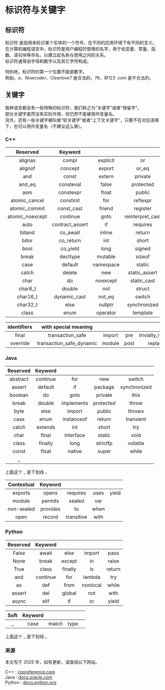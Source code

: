 # 标识符与关键字

## 标识符

标识符 是指用来标识某个实体的一个符号，在不同的应用环境下有不同的含义。  
在计算机编程语言中，标识符是用户编程时使用的名字，用于给变量、常量、函数、语句块等命名，以建立起名称与使用之间的关系。  
标识符通常由字母和数字以及其它字符构成。  
  
特别地，标识符的第一个位置不能是数字。  
例如，$a$、$Nowcoder$、$Clearlove7$ 是合法的，$76$、$@123$ $.com$ 是不合法的。  

## 关键字

每种语言都会有一些特殊的标识符，我们称之为“关键字”或者“保留字”。  
部分关键字虽然没有实际作用，但仍然不能被用作变量名。  
另外，还有一些关键字被叫做“软关键字”或者“上下文关键字”，只要不在对应语境下，也可以用作变量名（不建议这么做）。 

### C++

|Reserved|Keyword||||
|:-:|:-:|:-:|:-:|:-:|
|alignas|compl|explicit|or|this|
|alignof|concept|export|or_eq|thread_local|
|and|const|extern|private|throw|
|and_eq|consteval|false|protected|true|
|asm|constexpr|float|public|try|
|atomic_cancel|constinit|for|reflexpr|typedef|
|atomic_commit|const_cast|friend|register|typeid|
|atomic_noexcept|continue|goto|reinterpret_cast|typename|
|auto|contract_assert|if|requires|union|
|bitand|co_await|inline|return|unsigned|
|bitor|co_return|int|short|using|
|bool|co_yield|long|signed|virtual|
|break|decltype|mutable|sizeof|void|
|case|default|namespace|static|volatile|
|catch|delete|new|static_assert|wchar_t|
|char|do|noexcept|static_cast|while|
|char8_t|double|not|struct|xor|
|char16_t|dynamic_cast|not_eq|switch|xor_eq|
|char32_t|else|nullptr|synchronized||
|class|enum|operator|template||
  
|identifiers|with special meaning||||
|:-:|:-:|:-:|:-:|:-:|
|final|transaction_safe|import|pre|trivially_relocatable_if_eligible|
|override|transaction_safe_dynamic|module|post|replaceable_if_eligible|

### Java

|Reserved|Keyword||||
|:-:|:-:|:-:|:-:|:-:|
|abstract|continue|for|new|switch|
|assert|default|if|package|synchronized|
|boolean|do|goto|private|this|
|break|double|implements|protected|throw|
|byte|else|import|public|throws|
|case|enum|instanceof|return|transient|
|catch|extends|int|short|try|
|char|final|interface|static|void|
|class|finally|long|strictfp|volatile|
|const|float|native|super|while|
|_|||||

上面这个 _ 是下划线 。
  
|Contextual|Keyword||||
|:-:|:-:|:-:|:-:|:-:|
|exports|opens|requires|uses|yield|
|module|permits|sealed|var||
|non-sealed|provides|to|when||
|open|record|transitive|with||

### Python

|Reserved|Keyword||||
|:-:|:-:|:-:|:-:|:-:|
|False|await|else|import|pass|
|None|break|except|in|raise|
|True|class|finally|is|return|
|and|continue|for|lambda|try|
|as|def|from|nonlocal|while|
|assert|del|global|not|with|
|async|elif|if|or|yield|

|Soft|Keyword||||
|:-:|:-:|:-:|:-:|:-:|
|_|case|match|type||

上面这个 _ 是下划线 。

### 来源

本文写于 2025 年，如有更新，请查阅以下网站。
  
C++    : [cppreference.com](https://en.cppreference.com/w/cpp/keyword)  
Java   : [docs.oracle.com](https://docs.oracle.com/javase/specs/jls/se23/html/jls-3.html#jls-3.9)  
Python : [docs.python.org](https://docs.python.org/3/reference/lexical_analysis.html#keywords)  